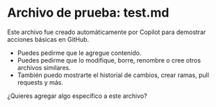 # Archivo de prueba: test.md

Este archivo fue creado automáticamente por Copilot para demostrar acciones básicas en GitHub.

- Puedes pedirme que le agregue contenido.
- Puedes pedirme que lo modifique, borre, renombre o cree otros archivos similares.
- También puedo mostrarte el historial de cambios, crear ramas, pull requests y más.

¿Quieres agregar algo específico a este archivo?